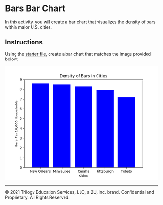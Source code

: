 # Bars Bar Chart

In this activity, you will create a bar chart that visualizes the density of bars within major U.S. cities.

## Instructions

Using the [starter file](Unsolved/py_bars.ipynb), create a bar chart that matches the image provided below:

![PyBars Output](Images/BarDensity.png)

---

© 2021 Trilogy Education Services, LLC, a 2U, Inc. brand. Confidential and Proprietary. All Rights Reserved.
